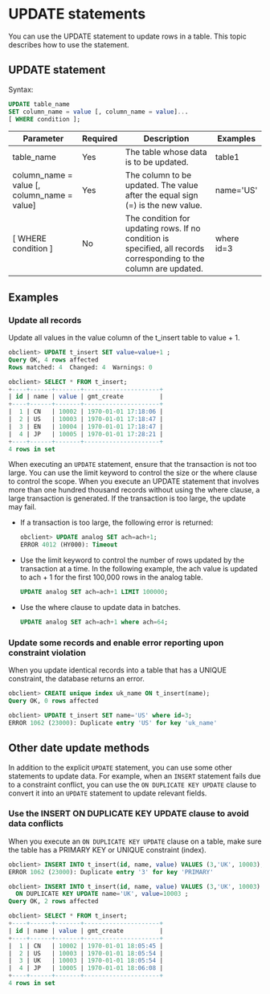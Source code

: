 # UPDATE statements

You can use the UPDATE statement to update rows in a table. This topic describes how to use the statement.

## UPDATE statement

Syntax:

```sql
UPDATE table_name
SET column_name = value [, column_name = value]...
[ WHERE condition ];
```

| Parameter | Required | Description | Examples |
|-----------------------------------------------|------|-----------------------------------------|------------|
| table_name | Yes | The table whose data is to be updated. | table1 |
| column_name = value \[, column_name = value\] | Yes | The column to be updated. The value after the equal sign (=) is the new value. | name='US' |
| \[ WHERE condition \] | No | The condition for updating rows. If no condition is specified, all records corresponding to the column are updated.  | where id=3 |

## Examples

### Update all records

Update all values in the value column of the t_insert table to value + 1.

```sql
obclient> UPDATE t_insert SET value=value+1 ;
Query OK, 4 rows affected
Rows matched: 4  Changed: 4  Warnings: 0

obclient> SELECT * FROM t_insert;
+----+------+-------+---------------------+
| id | name | value | gmt_create          |
+----+------+-------+---------------------+
|  1 | CN   | 10002 | 1970-01-01 17:18:06 |
|  2 | US   | 10003 | 1970-01-01 17:18:47 |
|  3 | EN   | 10004 | 1970-01-01 17:18:47 |
|  4 | JP   | 10005 | 1970-01-01 17:28:21 |
+----+------+-------+---------------------+
4 rows in set
```

When executing an `UPDATE` statement, ensure that the transaction is not too large. You can use the limit keyword to control the size or the where clause to control the scope. When you execute an UPDATE statement that involves more than one hundred thousand records without using the where clause, a large transaction is generated. If the transaction is too large, the update may fail.

* If a transaction is too large, the following error is returned:

   ```sql
   obclient> UPDATE analog SET ach=ach+1;
   ERROR 4012 (HY000): Timeout
   ```

* Use the limit keyword to control the number of rows updated by the transaction at a time. In the following example, the ach value is updated to ach + 1 for the first 100,000 rows in the analog table.

   ```sql
   UPDATE analog SET ach=ach+1 LIMIT 100000;
   ```

* Use the where clause to update data in batches.

   ```sql
   UPDATE analog SET ach=ach+1 where ach=64;
   ```

### Update some records and enable error reporting upon constraint violation

When you update identical records into a table that has a UNIQUE constraint, the database returns an error.

```sql
obclient> CREATE unique index uk_name ON t_insert(name);
Query OK, 0 rows affected

obclient> UPDATE t_insert SET name='US' where id=3;
ERROR 1062 (23000): Duplicate entry 'US' for key 'uk_name'
```

## Other date update methods

In addition to the explicit `UPDATE` statement, you can use some other statements to update data. For example, when an `INSERT` statement fails due to a constraint conflict, you can use the `ON DUPLICATE KEY UPDATE` clause to convert it into an `UPDATE` statement to update relevant fields.

### Use the INSERT ON DUPLICATE KEY UPDATE clause to avoid data conflicts

When you execute an `ON DUPLICATE KEY UPDATE` clause on a table, make sure the table has a PRIMARY KEY or UNIQUE constraint (index).

```sql
obclient> INSERT INTO t_insert(id, name, value) VALUES (3,'UK', 10003);
ERROR 1062 (23000): Duplicate entry '3' for key 'PRIMARY'

obclient> INSERT INTO t_insert(id, name, value) VALUES (3,'UK', 10003)
  ON DUPLICATE KEY UPDATE name='UK', value=10003 ;
Query OK, 2 rows affected

obclient> SELECT * FROM t_insert;
+----+------+-------+---------------------+
| id | name | value | gmt_create          |
+----+------+-------+---------------------+
|  1 | CN   | 10002 | 1970-01-01 18:05:45 |
|  2 | US   | 10003 | 1970-01-01 18:05:54 |
|  3 | UK   | 10003 | 1970-01-01 18:05:54 |
|  4 | JP   | 10005 | 1970-01-01 18:06:08 |
+----+------+-------+---------------------+
4 rows in set
```
